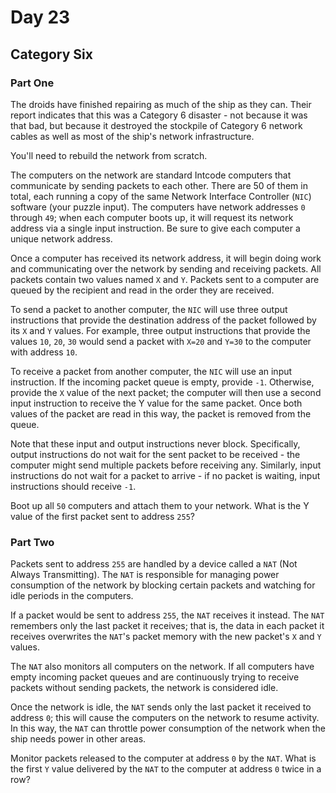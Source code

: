 # Day 23

## Category Six

### Part One

The droids have finished repairing as much of the ship as they can. Their report indicates that this was a Category 6 disaster - not because it was that bad, but because it destroyed the stockpile of Category 6 network cables as well as most of the ship's network infrastructure.

You'll need to rebuild the network from scratch.

The computers on the network are standard Intcode computers that communicate by sending packets to each other. There are 50 of them in total, each running a copy of the same Network Interface Controller (`NIC`) software (your puzzle input). The computers have network addresses `0` through `49`; when each computer boots up, it will request its network address via a single input instruction. Be sure to give each computer a unique network address.

Once a computer has received its network address, it will begin doing work and communicating over the network by sending and receiving packets. All packets contain two values named `X` and `Y`. Packets sent to a computer are queued by the recipient and read in the order they are received.

To send a packet to another computer, the `NIC` will use three output instructions that provide the destination address of the packet followed by its `X` and `Y` values. For example, three output instructions that provide the values `10`, `20`, `30` would send a packet with `X=20` and `Y=30` to the computer with address `10`.

To receive a packet from another computer, the `NIC` will use an input instruction. If the incoming packet queue is empty, provide `-1`. Otherwise, provide the `X` value of the next packet; the computer will then use a second input instruction to receive the Y value for the same packet. Once both values of the packet are read in this way, the packet is removed from the queue.

Note that these input and output instructions never block. Specifically, output instructions do not wait for the sent packet to be received - the computer might send multiple packets before receiving any. Similarly, input instructions do not wait for a packet to arrive - if no packet is waiting, input instructions should receive `-1`.

Boot up all `50` computers and attach them to your network. What is the Y value of the first packet sent to address `255`?

### Part Two

Packets sent to address `255` are handled by a device called a `NAT` (Not Always Transmitting). The `NAT` is responsible for managing power consumption of the network by blocking certain packets and watching for idle periods in the computers.

If a packet would be sent to address `255`, the `NAT` receives it instead. The `NAT` remembers only the last packet it receives; that is, the data in each packet it receives overwrites the `NAT`'s packet memory with the new packet's `X` and `Y` values.

The `NAT` also monitors all computers on the network. If all computers have empty incoming packet queues and are continuously trying to receive packets without sending packets, the network is considered idle.

Once the network is idle, the `NAT` sends only the last packet it received to address `0`; this will cause the computers on the network to resume activity. In this way, the `NAT` can throttle power consumption of the network when the ship needs power in other areas.

Monitor packets released to the computer at address `0` by the `NAT`. What is the first `Y` value delivered by the `NAT` to the computer at address `0` twice in a row?
